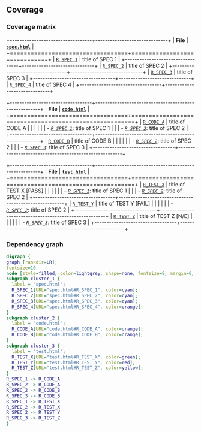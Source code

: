 ## Coverage

### Coverage matrix

+----------------------------------+------------------------------+
| **File**                         | **[`spec.html`](spec.html)** |
+==================================+==============================+
| [`R_SPEC_1`](spec.html#R_SPEC_1) | title of SPEC 1              |
+----------------------------------+------------------------------+
| [`R_SPEC_2`](spec.html#R_SPEC_2) | title of SPEC 2              |
+----------------------------------+------------------------------+
| [`R_SPEC_3`](spec.html#R_SPEC_3) | title of SPEC 3              |
+----------------------------------+------------------------------+
| [`R_SPEC_4`](spec.html#R_SPEC_4) | title of SPEC 4              |
+----------------------------------+------------------------------+

+----------------------------------+-------------------------------------------------------+
| **File**                         | **[`code.html`](code.html)**                          |
+==================================+=======================================================+
| [`R_CODE_A`](code.html#R_CODE_A) | title of CODE A                                       |
|                                  |                                                       |
|                                  | - *[`R_SPEC_1`](spec.html#R_SPEC_1)*: title of SPEC 1 |
|                                  | - *[`R_SPEC_2`](spec.html#R_SPEC_2)*: title of SPEC 2 |
+----------------------------------+-------------------------------------------------------+
| [`R_CODE_B`](code.html#R_CODE_B) | title of CODE B                                       |
|                                  |                                                       |
|                                  | - *[`R_SPEC_2`](spec.html#R_SPEC_2)*: title of SPEC 2 |
|                                  | - *[`R_SPEC_3`](spec.html#R_SPEC_3)*: title of SPEC 3 |
+----------------------------------+-------------------------------------------------------+

+----------------------------------+-------------------------------------------------------+
| **File**                         | **[`test.html`](test.html)**                          |
+==================================+=======================================================+
| [`R_TEST_X`](test.html#R_TEST_X) | title of TEST X [PASS]                                |
|                                  |                                                       |
|                                  | - *[`R_SPEC_1`](spec.html#R_SPEC_1)*: title of SPEC 1 |
|                                  | - *[`R_SPEC_2`](spec.html#R_SPEC_2)*: title of SPEC 2 |
+----------------------------------+-------------------------------------------------------+
| [`R_TEST_Y`](test.html#R_TEST_Y) | title of TEST Y [FAIL]                                |
|                                  |                                                       |
|                                  | - *[`R_SPEC_2`](spec.html#R_SPEC_2)*: title of SPEC 2 |
+----------------------------------+-------------------------------------------------------+
| [`R_TEST_Z`](test.html#R_TEST_Z) | title of TEST Z [N/E]                                 |
|                                  |                                                       |
|                                  | - *[`R_SPEC_3`](spec.html#R_SPEC_3)*: title of SPEC 3 |
+----------------------------------+-------------------------------------------------------+

### Dependency graph

```{.dot render="{{dot}}"}
digraph {
graph [rankdir=LR];
fontsize=10
node [style=filled, color=lightgrey, shape=none, fontsize=8, margin=0, height=0.16]
subgraph cluster_1 {
  label = "spec.html";
  R_SPEC_1[URL="spec.html#R_SPEC_1", color=cyan];
  R_SPEC_2[URL="spec.html#R_SPEC_2", color=cyan];
  R_SPEC_3[URL="spec.html#R_SPEC_3", color=cyan];
  R_SPEC_4[URL="spec.html#R_SPEC_4", color=orange];
}
subgraph cluster_2 {
  label = "code.html";
  R_CODE_A[URL="code.html#R_CODE_A", color=orange];
  R_CODE_B[URL="code.html#R_CODE_B", color=orange];
}
subgraph cluster_3 {
  label = "test.html";
  R_TEST_X[URL="test.html#R_TEST_X", color=green];
  R_TEST_Y[URL="test.html#R_TEST_Y", color=red];
  R_TEST_Z[URL="test.html#R_TEST_Z", color=yellow];
}
R_SPEC_1 -> R_CODE_A
R_SPEC_2 -> R_CODE_A
R_SPEC_2 -> R_CODE_B
R_SPEC_3 -> R_CODE_B
R_SPEC_1 -> R_TEST_X
R_SPEC_2 -> R_TEST_X
R_SPEC_2 -> R_TEST_Y
R_SPEC_3 -> R_TEST_Z
}
```
